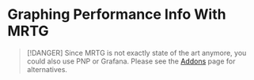 # Graphing Performance Info With MRTG

> [!DANGER] Since MRTG is not exactly state of the art anymore,
> you could also use PNP or Grafana.
> Please see the [Addons](addons) page for alternatives.
